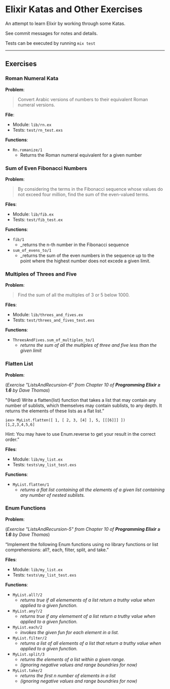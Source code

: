 # Elixir Katas and Other Exercises

An attempt to learn Elixir by working through some Katas.

See commit messages for notes and details.

Tests can be executed by running `mix test`

----

## Exercises

### Roman Numeral Kata

**Problem**: 

> Convert Arabic versions of numbers to their equivalent Roman numeral versions.

**File**:

* Module: `lib/rn.ex`
* Tests: `test/rn_test.exs`

**Functions**:

* `Rn.romanize/1`
    * Returns the Roman numeral equivalent for a given number

### Sum of Even Fibonacci Numbers

**Problem**:

> By considering the terms in the Fibonacci sequence whose values do not exceed four million, find the sum of the even-valued terms.

**Files**: 

* Module: `lib/fib.ex`
* Tests: `test/fib_test.ex`

**Functions**:

* `fib/1`
    * _returns the n-th number in the Fibonacci sequence
* `sum_of_evens_to/1`
    * _returns the sum of the even numbers in the sequence up to the point where the highest number does not excede a given limit.

### Multiples of Threes and Five

**Problem**: 

> Find the sum of all the multiples of 3 or 5 below 1000.

**Files**:

* Module: `lib/threes_and_fives.ex`
* Tests: `test/threes_and_fives_test.exs`

**Functions**:

* `ThreesAndFives.sum_of_multiples_to/1`
    * _returns the sum of all the multiples of three and five less than the given limit_


### Flatten List

**Problem**: 

(_Exercise "ListsAndRecursion-6" from Chapter 10 of **Programming Elixir ≥ 1.6** by Dave Thomas_)

"(Hard) Write a flatten(list) function that takes a list that may contain
any number of sublists, which themselves may contain sublists, to
any depth. It returns the elements of these lists as a flat list.”

    ​iex>​ MyList.flatten([ 1, [ 2, 3, [4] ], 5, [[[6]]] ])​
    [1,2,3,4,5,6]

Hint: You may have to use Enum.reverse to get your result in the
correct order.”

**Files**:

* Module: `lib/my_list.ex`
* Tests: `tests\my_list_test.exs`

**Functions**:

* `MyList.flatten/1`
    * _returns a flat list containing all the elements of a given list containing any number of nested sublists._


### Enum Functions

**Problem**: 

(_Exercise "ListsAndRecursion-5" from Chapter 10 of **Programming Elixir ≥ 1.6** by Dave Thomas_)

“Implement the following Enum functions using no library functions or
list comprehensions: all?, each, filter, split, and take.”

**Files**:

* Module: `lib/my_list.ex`
* Tests: `tests\my_list_test.exs`

**Functions**:

* `MyList.all?/2`
    * _returns true if all elemements of a list return a truthy value when applied to a given function._
* `MyList.any?/2`
    * _returns true if any elemement of a list return a truthy value when applied to a given function._
* `MyList.each/2`
    * _invokes the given fun for each element in a list._
* `MyList.filter/2`
    * _returns a list of all elements of a list that return a truthy value when applied to a given function._
* `MyList.split/3`
    * _returns the elements of a list within a given range._
    * _(ignoring negative values and range boundries for now)_
* `MyList.take/2`
    * _returns the first n number of elements in a list_
    * _(ignoring negative values and range boundries for now)_

